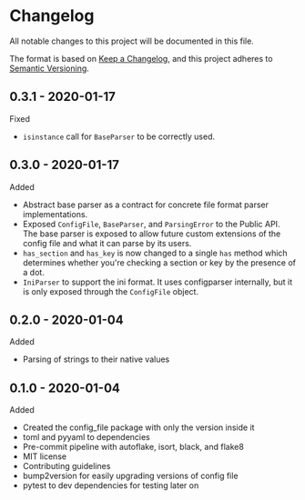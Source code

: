 # Changelog

All notable changes to this project will be documented in this file.

The format is based on [Keep a Changelog](https://keepachangelog.com/en/1.0.0/),
and this project adheres to [Semantic Versioning](https://semver.org/spec/v2.0.0.html).

## 0.3.1 - 2020-01-17

Fixed

- `isinstance` call for `BaseParser` to be correctly used.

## 0.3.0 - 2020-01-17

Added

- Abstract base parser as a contract for concrete file format parser implementations.
- Exposed `ConfigFile`, `BaseParser`, and `ParsingError` to the Public API. The base
  parser is exposed to allow future custom extensions of the config file and what it 
  can parse by its users.
- `has_section` and `has_key` is now changed to a single `has` method which determines
   whether you're checking a section or key by the presence of a dot.
-  `IniParser` to support the ini format. It uses configparser internally, but it is 
    only exposed through the `ConfigFile` object. 

## 0.2.0 - 2020-01-04

Added

- Parsing of strings to their native values

## 0.1.0 - 2020-01-04

Added

- Created the config_file package with only the version inside it
- toml and pyyaml to dependencies
- Pre-commit pipeline with autoflake, isort, black, and flake8
- MIT license
- Contributing guidelines
- bump2version for easily upgrading versions of config file
- pytest to dev dependencies for testing later on